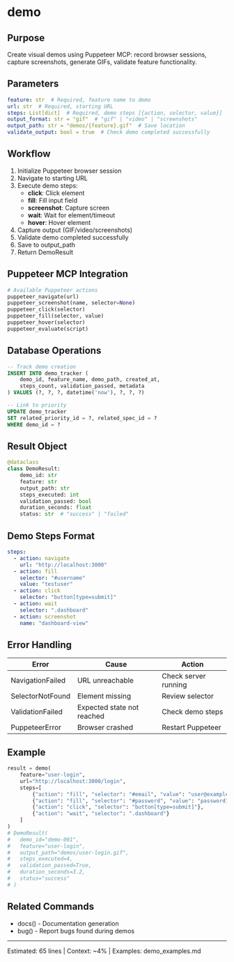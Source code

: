 # demo

## Purpose
Create visual demos using Puppeteer MCP: record browser sessions, capture screenshots, generate GIFs, validate feature functionality.

## Parameters
```yaml
feature: str  # Required, feature name to demo
url: str  # Required, starting URL
steps: List[dict]  # Required, demo steps [{action, selector, value}]
output_format: str = "gif"  # "gif" | "video" | "screenshots"
output_path: str = "demos/{feature}.gif"  # Save location
validate_output: bool = true  # Check demo completed successfully
```

## Workflow
1. Initialize Puppeteer browser session
2. Navigate to starting URL
3. Execute demo steps:
   - **click**: Click element
   - **fill**: Fill input field
   - **screenshot**: Capture screen
   - **wait**: Wait for element/timeout
   - **hover**: Hover element
4. Capture output (GIF/video/screenshots)
5. Validate demo completed successfully
6. Save to output_path
7. Return DemoResult

## Puppeteer MCP Integration
```python
# Available Puppeteer actions
puppeteer_navigate(url)
puppeteer_screenshot(name, selector=None)
puppeteer_click(selector)
puppeteer_fill(selector, value)
puppeteer_hover(selector)
puppeteer_evaluate(script)
```

## Database Operations
```sql
-- Track demo creation
INSERT INTO demo_tracker (
    demo_id, feature_name, demo_path, created_at,
    steps_count, validation_passed, metadata
) VALUES (?, ?, ?, datetime('now'), ?, ?, ?)

-- Link to priority
UPDATE demo_tracker
SET related_priority_id = ?, related_spec_id = ?
WHERE demo_id = ?
```

## Result Object
```python
@dataclass
class DemoResult:
    demo_id: str
    feature: str
    output_path: str
    steps_executed: int
    validation_passed: bool
    duration_seconds: float
    status: str  # "success" | "failed"
```

## Demo Steps Format
```yaml
steps:
  - action: navigate
    url: "http://localhost:3000"
  - action: fill
    selector: "#username"
    value: "testuser"
  - action: click
    selector: "button[type=submit]"
  - action: wait
    selector: ".dashboard"
  - action: screenshot
    name: "dashboard-view"
```

## Error Handling
| Error | Cause | Action |
|-------|-------|--------|
| NavigationFailed | URL unreachable | Check server running |
| SelectorNotFound | Element missing | Review selector |
| ValidationFailed | Expected state not reached | Check demo steps |
| PuppeteerError | Browser crashed | Restart Puppeteer |

## Example
```python
result = demo(
    feature="user-login",
    url="http://localhost:3000/login",
    steps=[
        {"action": "fill", "selector": "#email", "value": "user@example.com"},
        {"action": "fill", "selector": "#password", "value": "password123"},
        {"action": "click", "selector": "button[type=submit]"},
        {"action": "wait", "selector": ".dashboard"}
    ]
)
# DemoResult(
#   demo_id="demo-001",
#   feature="user-login",
#   output_path="demos/user-login.gif",
#   steps_executed=4,
#   validation_passed=True,
#   duration_seconds=3.2,
#   status="success"
# )
```

## Related Commands
- docs() - Documentation generation
- bug() - Report bugs found during demos

---
Estimated: 65 lines | Context: ~4% | Examples: demo_examples.md
